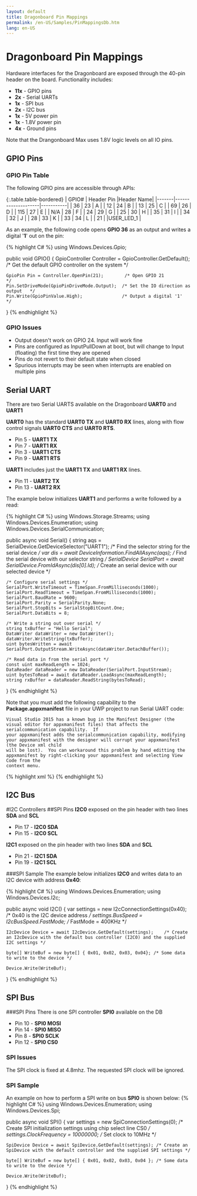 ```yaml
---
layout: default
title: Dragonboard Pin Mappings
permalink: /en-US/Samples/PinMappingsDb.htm
lang: en-US
---
```

# Dragonboard Pin Mappings

Hardware interfaces for the Dragonboard are exposed through the 40-pin header on the board. Functionality includes:

* **11x** - GPIO pins
* **2x** - Serial UARTs
* **1x** - SPI bus
* **2x** - I2C bus
* **1x** - 5V power pin
* **1x** - 1.8V power pin
* **4x** - Ground pins

Note that the Drangonboard Max uses 1.8V logic levels on all IO pins. 

## <a name="DB_GPIO">GPIO Pins


### GPIO Pin Table
The following GPIO pins are accessible through APIs:

{:.table.table-bordered}
| GPIO# | Header Pin         |Header Name|
|-------|--------------------|-----------|
| 36    | 23                 | A         |
| 12    | 24                 | B         |
| 13    | 25                 | C         |
| 69    | 26                 | D         |
| 115   | 27                 | E         |
| N/A   | 28                 | F         |
| 24    | 29                 | G         |
| 25    | 30                 | H         |
| 35    | 31                 | I         |
| 34    | 32                 | J         |
| 28    | 33                 | K         |
| 33    | 34                 | L         |
| 21    |                    |USER_LED_1 |         


As an example, the following code opens **GPIO 36** as an output and writes a digital '**1**' out on the pin:
         
{% highlight C# %}
using Windows.Devices.Gpio;
         
public void GPIO()
{
	GpioController Controller = GpioController.GetDefault(); /* Get the default GPIO controller on the system */

	GpioPin Pin = Controller.OpenPin(21);        /* Open GPIO 21                      */
	Pin.SetDriveMode(GpioPinDriveMode.Output);  /* Set the IO direction as output   */
	Pin.Write(GpioPinValue.High);               /* Output a digital '1'             */
}
{% endhighlight %}

### GPIO Issues
* Output doesn't work on GPIO 24. Input will work fine
* Pins are configured as InputPullDown at boot, but will change to Input (floating) the first time they are opened
* Pins do not revert to their default state when closed
* Spurious interrupts may be seen when interrupts are enabled on multiple pins


## <a name="DB_UART"></a>Serial UART

There are two Serial UARTS available on the Dragonboard **UART0** and **UART1**

**UART0** has the standard **UART0 TX** and **UART0 RX** lines, along with flow control signals **UART0 CTS** and **UART0 RTS**.

* Pin 5  - **UART1 TX**
* Pin 7  - **UART1 RX**
* Pin 3 - **UART1 CTS**
* Pin 9 - **UART1 RTS**



**UART1** includes just the **UART1 TX** and **UART1 RX** lines.

* Pin 11  - **UART2 TX**
* Pin 13  - **UART2 RX**



The example below initializes **UART1** and performs a write followed by a read:


{% highlight C# %}
using Windows.Storage.Streams;
using Windows.Devices.Enumeration;
using Windows.Devices.SerialCommunication;

public async void Serial()
{
	string aqs = SerialDevice.GetDeviceSelector("UART1");                   /* Find the selector string for the serial device   */
	var dis = await DeviceInformation.FindAllAsync(aqs);                    /* Find the serial device with our selector string  */
	SerialDevice SerialPort = await SerialDevice.FromIdAsync(dis[0].Id);    /* Create an serial device with our selected device */

	/* Configure serial settings */
	SerialPort.WriteTimeout = TimeSpan.FromMilliseconds(1000);
	SerialPort.ReadTimeout = TimeSpan.FromMilliseconds(1000);
	SerialPort.BaudRate = 9600;
	SerialPort.Parity = SerialParity.None;         
	SerialPort.StopBits = SerialStopBitCount.One;
	SerialPort.DataBits = 8;

	/* Write a string out over serial */
	string txBuffer = "Hello Serial";
	DataWriter dataWriter = new DataWriter();
	dataWriter.WriteString(txBuffer);
	uint bytesWritten = await SerialPort.OutputStream.WriteAsync(dataWriter.DetachBuffer());

	/* Read data in from the serial port */
	const uint maxReadLength = 1024;
	DataReader dataReader = new DataReader(SerialPort.InputStream);
	uint bytesToRead = await dataReader.LoadAsync(maxReadLength);
	string rxBuffer = dataReader.ReadString(bytesToRead);
}
{% endhighlight %}

Note that you must add the following capability to the **Package.appxmanifest** file in your UWP project to run Serial UART code:

    Visual Studio 2015 has a known bug in the Manifest Designer (the visual editor for appxmanifest files) that affects the serialcommunication capability.  If 
    your appxmanifest adds the serialcommunication capability, modifying your appxmanifest with the designer will corrupt your appxmanifest (the Device xml child 
    will be lost).  You can workaround this problem by hand editting the appxmanifest by right-clicking your appxmanifest and selecting View Code from the 
    context menu.

{% highlight xml %}
  <Capabilities>
    <DeviceCapability Name="serialcommunication">
      <Device Id="any">
        <Function Type="name:serialPort" />
      </Device>
    </DeviceCapability>
  </Capabilities>
{% endhighlight %}

## <a name="DB_I2C"></a>I2C Bus

#I2C Controllers
##SPI Pins
**I2C0** exposed on the pin header with two lines **SDA** and **SCL**

* Pin 17 - **I2C0 SDA**
* Pin 15 - **I2C0 SCL**

**I2C1** exposed on the pin header with two lines **SDA** and **SCL**

* Pin 21 - **I2C1 SDA**
* Pin 19 - **I2C1 SCL**

###SPI Sample
The example below initializes **I2C0** and writes data to an I2C device with address **0x40**:

{% highlight C# %}
using Windows.Devices.Enumeration;
using Windows.Devices.I2c;

public async void I2C()
{
	var settings = new I2cConnectionSettings(0x40); /* 0x40 is the I2C device address   */
	settings.BusSpeed = I2cBusSpeed.FastMode;       /* FastMode = 400KHz                */

	I2cDevice Device = await I2cDevice.GetDefault(settings);    /* Create an I2cDevice with the default bus controller (I2C0) and the supplied I2C settings */

	byte[] WriteBuf = new byte[] { 0x01, 0x02, 0x03, 0x04}; /* Some data to write to the device */

	Device.Write(WriteBuf);
}
{% endhighlight %}


## <a name="DB_SPI"></a>SPI Bus

###SPI Pins
There is one SPI controller **SPI0** available on the DB

* Pin 10 - **SPI0 MOSI**
* Pin 14 - **SPI0 MISO**
* Pin 8 - **SPI0 SCLK**
* Pin 12 - **SPI0 CS0**

### SPI Issues
The SPI clock is fixed at 4.8mhz. The requested SPI clock will be ignored. 


### SPI Sample
An example on how to perform a SPI write on bus **SPI0** is shown below:
{% highlight C# %}
using Windows.Devices.Enumeration;
using Windows.Devices.Spi;

public async void SPI()
{
	var settings = new SpiConnectionSettings(0); /* Create SPI initialization settings using chip select line CS0 */
	settings.ClockFrequency = 10000000;          /* Set clock to 10MHz                                            */


	SpiDevice Device = await SpiDevice.GetDefault(settings); /* Create an SpiDevice with the default controller and the supplied SPI settings */

	byte[] WriteBuf = new byte[] { 0x01, 0x02, 0x03, 0x04 }; /* Some data to write to the device */

	Device.Write(WriteBuf);
}
{% endhighlight %}
